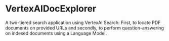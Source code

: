# VertexAIDocExplorer
A two-tiered search application using VertexAI Search: First, to locate PDF documents on provided URLs and secondly, to perform question-answering on indexed documents using a Language Model.
